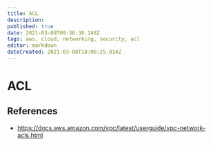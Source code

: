 ```yaml
---
title: ACL
description: 
published: true
date: 2021-03-09T09:36:30.148Z
tags: aws, cloud, networking, security, acl
editor: markdown
dateCreated: 2021-03-08T10:06:25.014Z
---
```


# ACL
## References
- https://docs.aws.amazon.com/vpc/latest/userguide/vpc-network-acls.html